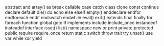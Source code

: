 abstract
and
array()
as
break
callable
case
catch
class
clone
const
continue
declare
default
die()
do
echo
else
elseif
empty()
enddeclare
endfor
endforeach
endif
endswitch
endwhile
eval()
exit()
extends
final
finally
for
foreach
function
global
goto
if
implements
include
include_once
instanceof
insteadof
interface
isset()
list()
namespace
new
or
print
private
protected
public
require
require_once
return
static
switch
throw
trait
try
unset()
use
var
while
xor
yield